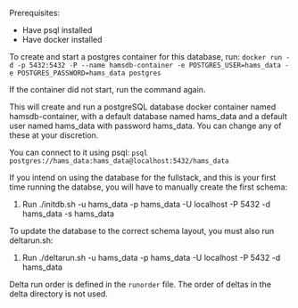 Prerequisites:
* Have psql installed
* Have docker installed

To create and start a postgres container for this database, run:
    `docker run -d -p 5432:5432 -P --name hamsdb-container -e POSTGRES_USER=hams_data -e POSTGRES_PASSWORD=hams_data postgres`

If the container did not start, run the command again.

This will create and run a postgreSQL database docker container named hamsdb-container, with a default database named hams_data and a default user named hams_data with password hams_data. You can change any of these at your discretion.

You can connect to it using psql: `psql postgres://hams_data:hams_data@localhost:5432/hams_data`

If you intend on using the database for the fullstack, and this is your first time running the databse, you will have to manually create the first schema:
1. Run ./initdb.sh -u hams_data -p hams_data -U localhost -P 5432 -d hams_data -s hams_data

To update the database to the correct schema layout, you must also run deltarun.sh:
1. Run ./deltarun.sh -u hams_data -p hams_data -U localhost -P 5432 -d hams_data

Delta run order is defined in the `runorder` file. The order of deltas in the delta directory is not used.
